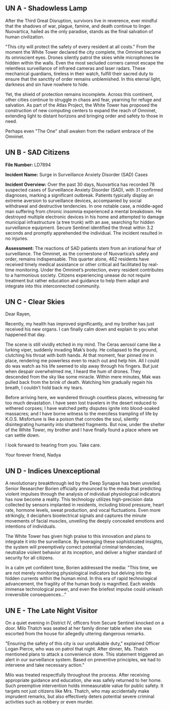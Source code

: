 ## UN A - Shadowless Lamp

After the Third Great Disruption, survivors live in reverence, ever mindful that the shadows of war, plague, famine, and death continue to linger. Nuovartica, hailed as the only paradise, stands as the final salvation of human civilization.

"This city will protect the safety of every resident at all costs." From the moment the White Tower declared the city complete, the Omninet became its omniscient eyes. Drones silently patrol the skies while microphones lie hidden within the walls. Even the most secluded corners cannot escape the relentless surveillance of infrared cameras and laser radars. These mechanical guardians, tireless in their watch, fulfill their sacred duty to ensure that the sanctity of order remains unblemished. In this eternal light, darkness and sin have nowhere to hide.

Yet, the shield of protection remains incomplete. Across this continent, other cities continue to struggle in chaos and fear, yearning for refuge and salvation. As part of the Atlas Project, the White Tower has proposed the construction of new computing centers to expand the reach of Omninet, extending light to distant horizons and bringing order and safety to those in need. 

Perhaps even "The One" shall awaken from the radiant embrace of the Omninet.


## UN B - SAD Citizens

**File Number:** LD7894

**Incident Name:** Surge in Surveillance Anxiety Disorder (SAD) Cases

**Incident Overview:** Over the past 30 days, Nuovartica has recorded 78 suspected cases of Surveillance Anxiety Disorder (SAD), with 31 confirmed diagnoses, marking a significant outbreak. Patients typically display an extreme aversion to surveillance devices, accompanied by social withdrawal and destructive tendencies. In one notable case, a middle-aged man suffering from chronic insomnia experienced a mental breakdown. He destroyed multiple electronic devices in his home and attempted to damage municipal infrastructure (a tree trunk) with an axe, searching for hidden surveillance equipment. Secure Sentinel identified the threat within 3.2 seconds and promptly apprehended the individual. The incident resulted in no injuries.

**Assessment:** The reactions of SAD patients stem from an irrational fear of surveillance. The Omninet, as the cornerstone of Nuovartica’s safety and order, remains indispensable. This quarter alone, 462 residents have received timely medical assistance or other critical aid facilitated by real-time monitoring. Under the Omninet’s protection, every resident contributes to a harmonious society. Citizens experiencing unease do not require treatment but rather education and guidance to help them adapt and integrate into this interconnected community.


## UN C - Clear Skies

Dear Rayen,

Recently, my health has improved significantly, and my brother has just received his new organs. I can finally calm down and explain to you what happened that day.

The scene is still vividly etched in my mind. The Ceras aerosol came like a lurking viper, suddenly invading Mak’s body. He collapsed to the ground, clutching his throat with both hands. At that moment, fear pinned me in place, rendering me powerless even to reach out and help him. All I could do was watch as his life seemed to slip away through his fingers. But just when despair overwhelmed me, I heard the hum of drones. They descended from the sky like some miracle. Within mere minutes, Mak was pulled back from the brink of death. Watching him gradually regain his breath, I couldn’t hold back my tears.

Before arriving here, we wandered through countless places, witnessing far too much devastation. I have seen lost travelers in the desert reduced to withered corpses; I have watched petty disputes ignite into blood-soaked massacres; and I have borne witness to the merciless trampling of life by K.O.S. Misfortune is like a poison that corrodes the soul, silently disintegrating humanity into shattered fragments. But now, under the shelter of the White Tower, my brother and I have finally found a place where we can settle down.

I look forward to hearing from you. Take care.

Your forever friend,
Nadya


## UN D - Indices Unexceptional

A revolutionary breakthrough led by the Deep Synapse has been unveiled. Senior Researcher Borien officially announced to the media that predicting violent impulses through the analysis of individual physiological indicators has now become a reality. This technology utilizes high-precision data collected by sensors implanted in residents, including blood pressure, heart rate, hormone levels, sweat production, and vocal fluctuations. Even more strikingly, it deciphers bioelectrical signals and captures the minute movements of facial muscles, unveiling the deeply concealed emotions and intentions of individuals.

The White Tower has given high praise to this innovation and plans to integrate it into the surveillance. By leveraging these sophisticated insights, the system will preemptively correct potential criminal tendencies, neutralize violent behavior at its inception, and deliver a higher standard of security for all citizens.

In a calm yet confident tone, Borien addressed the media: "This time, we are not merely monitoring physiological indicators but delving into the hidden currents within the human mind. In this era of rapid technological advancement, the fragility of the human body is magnified. Each wields immense technological power, and even the briefest impulse could unleash irreversible consequences..."

## UN E - The Late Night Visitor

On a quiet evening in District IV, officers from Secure Sentinel knocked on a door. Milo Thatch was seated at her family dinner table when she was escorted from the house for allegedly uttering dangerous remarks.

"Ensuring the safety of this city is our unshakable duty," explained Officer Logan Pierce, who was on patrol that night. After dinner, Ms. Thatch mentioned plans to attack a convenience store. This statement triggered an alert in our surveillance system. Based on preventive principles, we had to intervene and take necessary action."

Milo was treated respectfully throughout the process. After receiving appropriate guidance and education, she was safely returned to her home. Such preemptive intervention holds immeasurable value for public safety. It targets not just citizens like Mrs. Thatch, who may accidentally make imprudent remarks, but also effectively deters potential severe criminal activities such as robbery or even murder.
